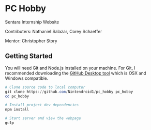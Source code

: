 # PC Hobby 
Sentara Internship Website

Contributers:
  Nathaniel Salazar,
  Corey Schaeffer

Mentor:
  Christopher Story


## Getting Started
You will need Git and Node.js installed on your machine.  For Git, I recommended downloading the [GitHub Desktop tool](https://desktop.github.com/) which is OSX and Windows compatible.   

```Powershell
# Clone source code to local computer
git clone https://github.com/Nintendroid1/pc_hobby pc_hobby
cd pc_hobby

# Install project dev dependencies
npm install 

# Start server and view the webpage
gulp
```
